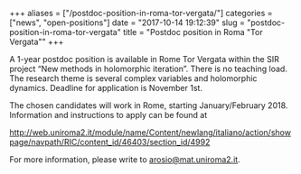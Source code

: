 +++
aliases = ["/postdoc-position-in-roma-tor-vergata/"]
categories = ["news", "open-positions"]
date = "2017-10-14 19:12:39"
slug = "postdoc-position-in-roma-tor-vergata"
title = "Postdoc position in Roma \"Tor Vergata\""
+++

A 1-year postdoc position is available in Rome Tor Vergata within the
SIR project “New methods in holomorphic iteration”. There is no teaching
load. The research theme is several complex variables and holomorphic
dynamics. Deadline for application is November 1st.

The chosen candidates will work in Rome, starting January/February 2018.
Information and instructions to apply can be found at

<http://web.uniroma2.it/module/name/Content/newlang/italiano/action/showpage/navpath/RIC/content_id/46403/section_id/4992>

For more information, please write to [arosio@mat.uniroma2.it](arosio@mat.uniroma2.it).
